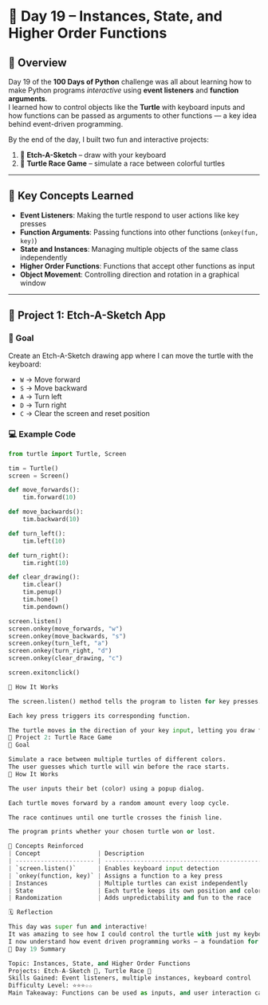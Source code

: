 # 🐢 Day 19 – Instances, State, and Higher Order Functions

## 📘 Overview
Day 19 of the **100 Days of Python** challenge was all about learning how to make Python programs *interactive* using **event listeners** and **function arguments**.  
I learned how to control objects like the **Turtle** with keyboard inputs and how functions can be passed as arguments to other functions — a key idea behind event-driven programming.

By the end of the day, I built two fun and interactive projects:
1. 🎨 **Etch-A-Sketch** – draw with your keyboard  
2. 🏁 **Turtle Race Game** – simulate a race between colorful turtles

---

## 🧠 Key Concepts Learned
- **Event Listeners**: Making the turtle respond to user actions like key presses  
- **Function Arguments**: Passing functions into other functions (`onkey(fun, key)`)  
- **State and Instances**: Managing multiple objects of the same class independently  
- **Higher Order Functions**: Functions that accept other functions as input  
- **Object Movement**: Controlling direction and rotation in a graphical window  

---

## 🎨 Project 1: Etch-A-Sketch App

### 🎯 Goal
Create an Etch-A-Sketch drawing app where I can move the turtle with the keyboard:
- `W` → Move forward  
- `S` → Move backward  
- `A` → Turn left  
- `D` → Turn right  
- `C` → Clear the screen and reset position  

### 💻 Example Code
```python
from turtle import Turtle, Screen

tim = Turtle()
screen = Screen()

def move_forwards():
    tim.forward(10)

def move_backwards():
    tim.backward(10)

def turn_left():
    tim.left(10)

def turn_right():
    tim.right(10)

def clear_drawing():
    tim.clear()
    tim.penup()
    tim.home()
    tim.pendown()

screen.listen()
screen.onkey(move_forwards, "w")
screen.onkey(move_backwards, "s")
screen.onkey(turn_left, "a")
screen.onkey(turn_right, "d")
screen.onkey(clear_drawing, "c")

screen.exitonclick()

🧾 How It Works

The screen.listen() method tells the program to listen for key presses.

Each key press triggers its corresponding function.

The turtle moves in the direction of your key input, letting you draw freely on the screen.
🏁 Project 2: Turtle Race Game
🎯 Goal

Simulate a race between multiple turtles of different colors.
The user guesses which turtle will win before the race starts.
🧾 How It Works

The user inputs their bet (color) using a popup dialog.

Each turtle moves forward by a random amount every loop cycle.

The race continues until one turtle crosses the finish line.

The program prints whether your chosen turtle won or lost.

🧩 Concepts Reinforced
| Concept                | Description                                  |
| ---------------------- | -------------------------------------------- |
| `screen.listen()`      | Enables keyboard input detection             |
| `onkey(function, key)` | Assigns a function to a key press            |
| Instances              | Multiple turtles can exist independently     |
| State                  | Each turtle keeps its own position and color |
| Randomization          | Adds unpredictability and fun to the race    |

🗓️ Reflection

This day was super fun and interactive!
It was amazing to see how I could control the turtle with just my keyboard and simulate real movement on screen.
I now understand how event driven programming works — a foundation for GUI applications and games.
📅 Day 19 Summary

Topic: Instances, State, and Higher Order Functions
Projects: Etch-A-Sketch 🎨, Turtle Race 🐢
Skills Gained: Event listeners, multiple instances, keyboard control
Difficulty Level: ⭐⭐⭐☆☆
Main Takeaway: Functions can be used as inputs, and user interaction can bring programs to life.